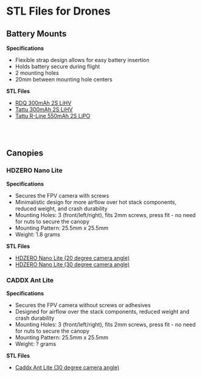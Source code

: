 # STL Files for Drones ###

## Battery Mounts
**Specifications**
* Flexible strap design allows for easy battery insertion
* Holds battery secure during flight
* 2 mounting holes
* 20mm between mounting hole centers 

**STL Files**
* [RDQ 300mAh 2S LiHV](https://github.com/schome1/stl-drone/blob/main/battery-mount-rdq-300mah-2s-lihv.stl)
* [Tattu 300mAh 2S LiHV](https://github.com/schome1/stl-drone/blob/main/battery-mount-tattu-300mah-2s-lihv.stl)
* [Tattu R-Line 550mAh 2S LiPO](https://github.com/schome1/stl-drone/blob/main/battery-mount-tattu-rline-2s-550.stl)

<br>
<br>

## Canopies

### HDZERO Nano Lite

**Specifications**
* Secures the FPV camera with screws
* Minimalistic design for more airflow over hot stack components, reduced weight, and crash durability
* Mounting Holes: 3 (front/left/right), fits 2mm screws, press fit - no need for nuts to secure the canopy
* Mounting Pattern: 25.5mm x 25.5mm
* Weight: 1.8 grams

**STL Files**
* [HDZERO Nano Lite (20 degree camera angle)](https://github.com/schome1/stl-drone/blob/main/canopy-hdzero-nano-lite-20deg.stl)
* [HDZERO Nano Lite (30 degree camera angle)](https://github.com/schome1/stl-drone/blob/main/canopy-hdzero-nano-lite-30deg.stl)


### CADDX Ant Lite

**Specifications**
* Secures the FPV camera without screws or adhesives
* Designed for airflow over the stack components, reduced weight and crash durability
* Mounting Holes: 3 (front/left/right), fits 2mm screws, press fit - no need for nuts to secure the canopy
* Mounting Pattern: 25.5mm x 25.5mm
* Weight: ? grams

**STL Files**
* [Caddx Ant Lite (30 degree camera angle)](https://github.com/schome1/stl-drone/blob/main/canopy-caddx-ant-lite-30deg.stl)
